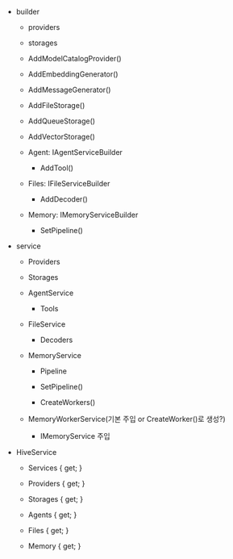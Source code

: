 - builder
	- providers
	- storages

	- AddModelCatalogProvider()
	- AddEmbeddingGenerator()
	- AddMessageGenerator()
	
	- AddFileStorage()
	- AddQueueStorage()
	- AddVectorStorage()
	
	- Agent: IAgentServiceBuilder
		- AddTool()
	- Files: IFileServiceBuilder
		- AddDecoder()
	- Memory: IMemoryServiceBuilder
		- SetPipeline()

- service
	- Providers
	- Storages
	
	- AgentService
		- Tools
	- FileService
		- Decoders
	- MemoryService
		- Pipeline

		- SetPipeline()
		- CreateWorkers()
	
	- MemoryWorkerService(기본 주입 or CreateWorker()로 생성?)
		- IMemoryService 주입
	
- HiveService
	- Services { get; }
	
	- Providers { get; }
	- Storages { get; }

	- Agents { get; }
	- Files { get; }
	- Memory { get; }
